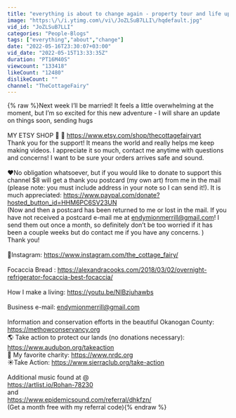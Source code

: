 ```yaml
---
title: "everything is about to change again - property tour and life update in the countryside"
image: "https:\/\/i.ytimg.com\/vi\/JoZLSuB7LLI\/hqdefault.jpg"
vid_id: "JoZLSuB7LLI"
categories: "People-Blogs"
tags: ["everything","about","change"]
date: "2022-05-16T23:30:07+03:00"
vid_date: "2022-05-15T13:33:35Z"
duration: "PT16M40S"
viewcount: "133418"
likeCount: "12480"
dislikeCount: ""
channel: "TheCottageFairy"
---
```

{% raw %}Next week I’ll be married! It feels a little overwhelming at the moment, but I’m so excited for this new adventure - I will share an update on things soon, sending hugs<br /><br />MY ETSY SHOP 🦊 🍄 <a rel="nofollow" target="blank" href="https://www.etsy.com/shop/thecottagefairyart">https://www.etsy.com/shop/thecottagefairyart</a> <br />Thank you for the support! It means the world and really helps me keep making videos. I appreciate it so much, contact me anytime with questions and concerns! I want to be sure your orders arrives safe and sound. <br /><br />❤️No obligation whatsoever, but if you would like to donate to support this channel $8 will get a thank you postcard (my own art) from me in the mail (please note: you must include address in your note so I can send it!). It is much appreciated: <a rel="nofollow" target="blank" href="https://www.paypal.com/donate?hosted_button_id=HHM6PC6SV23UN">https://www.paypal.com/donate?hosted_button_id=HHM6PC6SV23UN</a><br />(Now and then a postcard has been returned to me or lost in the mail. If you have not received a postcard e-mail me at endymionmerrill@gmail.com! I send them out once a month, so definitely don’t be too worried if it has been a couple weeks but do contact me if you have any concerns. ) <br />Thank you!<br /><br />🦋Instagram: <a rel="nofollow" target="blank" href="https://www.instagram.com/the_cottage_fairy/">https://www.instagram.com/the_cottage_fairy/</a><br /><br />Focaccia Bread : <a rel="nofollow" target="blank" href="https://alexandracooks.com/2018/03/02/overnight-refrigerator-focaccia-best-focaccia/">https://alexandracooks.com/2018/03/02/overnight-refrigerator-focaccia-best-focaccia/</a><br /><br />How I make a living: <a rel="nofollow" target="blank" href="https://youtu.be/NIBzjuhawbs">https://youtu.be/NIBzjuhawbs</a><br /><br />Business e-mail: endymionmerrill@gmail.com<br /><br />Information and conservation efforts in the beautiful Okanogan County: <a rel="nofollow" target="blank" href="https://methowconservancy.org">https://methowconservancy.org</a><br />🌎 Take action to protect our lands (no donations necessary): <a rel="nofollow" target="blank" href="https://www.audubon.org/takeaction">https://www.audubon.org/takeaction</a><br />🌙 My favorite charity: <a rel="nofollow" target="blank" href="https://www.nrdc.org">https://www.nrdc.org</a> <br />☀️Take Action: <a rel="nofollow" target="blank" href="https://www.sierraclub.org/take-action">https://www.sierraclub.org/take-action</a><br /><br />Additional music found at @<br /><a rel="nofollow" target="blank" href="https://artlist.io/Rohan-78230">https://artlist.io/Rohan-78230</a><br />and<br /><a rel="nofollow" target="blank" href="https://www.epidemicsound.com/referral/dhkfzn/">https://www.epidemicsound.com/referral/dhkfzn/</a><br />(Get a month free with my referral code){% endraw %}
